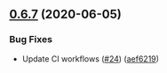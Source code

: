 ## [0.6.7](https://github.com/newrelic/nr1-observability-maps/compare/v0.6.6...v0.6.7) (2020-06-05)


### Bug Fixes

* Update CI workflows ([#24](https://github.com/newrelic/nr1-observability-maps/issues/24)) ([aef6219](https://github.com/newrelic/nr1-observability-maps/commit/aef62194ac36d6b84fa980e950e67e024df894b7))
